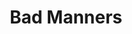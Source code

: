 ---
title: "Bad Manners"
summary: "English ska and two-tone band led by . Formed in 1976, stopped in 1987 and reformed since 1988. Latest lineup includes: - vocals - guitar - bass David Edwards - keyboards - sax - sax Matty \"Bingo\" Bane - drums - trumpet Russell Wynn - percussion"
image: "bad-manners.jpg"
apple_music_artist_url: "https://music.apple.com/gb/artist/bad-manners/6740222"
---